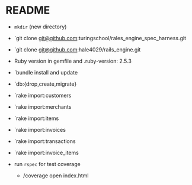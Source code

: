 # README

 - `mkdir` (new directory)
 - `git clone git@github.com:turingschool/rales_engine_spec_harness.git 
 - `git clone git@github.com:hale4029/rails_engine.git
 - Ruby version in gemfile and .ruby-version: 2.5.3
 - `bundle install and update
 - `db:{drop,create,migrate}
 - `rake import:customers
 - `rake import:merchants
 - `rake import:items
 - `rake import:invoices
 - `rake import:transactions
 - `rake import:invoice_items
 
 - run `rspec` for test coverage
    - /coverage open index.html
 
